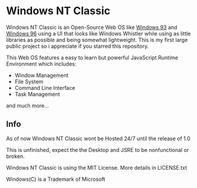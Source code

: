 # Windows NT Classic
Windows NT Classic is an Open-Source Web OS like [Windows 93](windows93.net) and [Windows 96](windows96.net) using a UI that looks like Windows Whistler while using as little libraries as possible and being somewhat lightweight. This is my first large public project so i appreciate if you starred this repository.

This Web OS features a easy to learn but powerful JavaScript Runtime Environment which includes:

 - Window Management
 - File System
 - Command Line Interface
 - Task Management
 
and much more...

## Info
As of now Windows NT Classic wont be Hosted 24/7 until the release of 1.0

This is unfinished, expect the the Desktop and JSRE to be nonfunctional or broken.

Windows NT Classic is using the MIT License. More details in LICENSE.txt

Windows(C) is a Trademark of Microsoft
